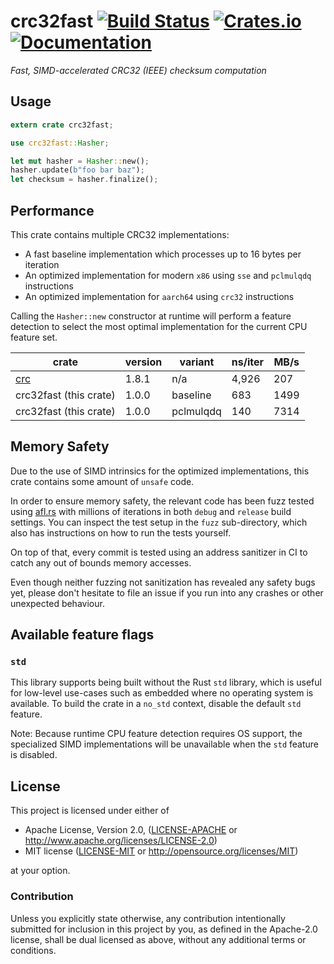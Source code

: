 # crc32fast [![Build Status][travis-img]][travis] [![Crates.io][crates-img]][crates] [![Documentation][docs-img]][docs]

[travis-img]:   https://travis-ci.com/srijs/rust-crc32fast.svg?branch=master
[travis]:       https://travis-ci.com/srijs/rust-crc32fast
[crates-img]:   https://img.shields.io/crates/v/crc32fast.svg
[crates]:       https://crates.io/crates/crc32fast
[docs-img]:     https://docs.rs/crc32fast/badge.svg
[docs]:         https://docs.rs/crc32fast

_Fast, SIMD-accelerated CRC32 (IEEE) checksum computation_

## Usage

```rust
extern crate crc32fast;

use crc32fast::Hasher;

let mut hasher = Hasher::new();
hasher.update(b"foo bar baz");
let checksum = hasher.finalize();
```

## Performance

This crate contains multiple CRC32 implementations:

- A fast baseline implementation which processes up to 16 bytes per iteration
- An optimized implementation for modern `x86` using `sse` and `pclmulqdq` instructions
- An optimized implementation for `aarch64` using `crc32` instructions

Calling the `Hasher::new` constructor at runtime will perform a feature detection to select the most
optimal implementation for the current CPU feature set.

| crate                               | version | variant   | ns/iter | MB/s |
|-------------------------------------|---------|-----------|---------|------|
| [crc](https://crates.io/crates/crc) | 1.8.1   | n/a       |   4,926 |  207 |
| crc32fast (this crate)              | 1.0.0   | baseline  |     683 | 1499 |
| crc32fast (this crate)              | 1.0.0   | pclmulqdq |     140 | 7314 |

## Memory Safety

Due to the use of SIMD intrinsics for the optimized implementations, this crate contains some amount of `unsafe` code.

In order to ensure memory safety, the relevant code has been fuzz tested using [afl.rs](https://github.com/rust-fuzz/afl.rs) with millions of iterations in both `debug` and `release` build settings. You can inspect the test setup in the `fuzz` sub-directory, which also has instructions on how to run the tests yourself.

On top of that, every commit is tested using an address sanitizer in CI to catch any out of bounds memory accesses.

Even though neither fuzzing not sanitization has revealed any safety bugs yet, please don't hesitate to file an issue if you run into any crashes or other unexpected behaviour.

## Available feature flags

### `std`

This library supports being built without the Rust `std` library, which is useful for low-level use-cases such as embedded where no operating system is available. To build the crate in a `no_std` context, disable the default `std` feature.

Note: Because runtime CPU feature detection requires OS support, the specialized SIMD implementations will be unavailable when the `std` feature is disabled.

## License

This project is licensed under either of

 * Apache License, Version 2.0, ([LICENSE-APACHE](LICENSE-APACHE) or
   http://www.apache.org/licenses/LICENSE-2.0)
 * MIT license ([LICENSE-MIT](LICENSE-MIT) or
   http://opensource.org/licenses/MIT)

at your option.

### Contribution

Unless you explicitly state otherwise, any contribution intentionally submitted
for inclusion in this project by you, as defined in the Apache-2.0 license,
shall be dual licensed as above, without any additional terms or conditions.
